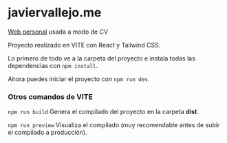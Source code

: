 # javiervallejo.me

[Web personal](https://javiervallejo.me/) usada a modo de CV

Proyecto realizado en VITE con React y Tailwind CSS.

Lo primero de todo ve a la carpeta del proyecto e instala todas las dependencias con `npm install`.

Ahora puedes iniciar el proyecto con `npm run dev`.

### Otros comandos de VITE

`npm run build` Genera el compilado del proyecto en la carpeta __dist__.

`npm run preview` Visualiza el compilado (muy recomendable antes de subir el compilado a producción).
